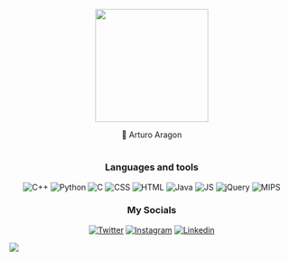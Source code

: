 <p align="center">
  <img height="200px" src="https://github.com/artHub-j/artHub-j/assets/92806890/fcb1df1e-77cb-466f-a032-742ea098aaac"></a>
</p>

<p align="center">
 👤 Arturo Aragon
</p>


#

<h3 align="center">Languages and tools</h3>
<p align="center">
  <img src="https://img.shields.io/badge/C%2B%2B-DD0031?style=for-the-badge&logo=C%2B%2B&logoColor=white" alt="C++">
  <img src="https://img.shields.io/badge/Python-F7DF1E?style=for-the-badge&logo=Python&logoColor=black" alt="Python">
  <img src="https://img.shields.io/badge/C-00599C?style=for-the-badge&logo=c&logoColor=white" alt="C">
  <img src="https://img.shields.io/badge/CSS-239120?&style=for-the-badge&logo=css3&logoColor=white" alt="CSS">
  <img src="https://img.shields.io/badge/RStudio-E34F26?style=for-the-badge&logo=RStudio&logoColor=white" alt="HTML">
  <img src="https://img.shields.io/badge/Java-ED8B00?style=for-the-badge&logo=java&logoColor=white" alt="Java">
  <img src="https://img.shields.io/badge/JavaScript-323330?style=for-the-badge&logo=javascript&logoColor=F7DF1E" alt="JS">
  <img src="https://img.shields.io/badge/OpenGL-0769AD?style=for-the-badge&logo=OpenGL&logoColor=white" alt="jQuery">
  <img src="https://img.shields.io/badge/MIPS-CC6699?style=for-the-badge&logo=MIPS&logoColor=white" alt="MIPS">
</p>

<h3 align="center">My Socials</h3>
<p align="center">
  <a href="https://twitter.com/artuaragon_"><img src="https://img.shields.io/badge/Twitter-1DA1F2?style=for-the-badge&logo=twitter&logoColor=white" alt="Twitter"></a>
  <a href="https://instagram.com/artuaragon_"><img src="https://img.shields.io/badge/Instagram-FF0000?style=for-the-badge&logo=instagram&logoColor=white" alt="Instagram"></a>
  <a href="https://www.linkedin.com/in/arturo-a-0109b2ba/"><img src="https://img.shields.io/badge/Linkedin-0a66c2?style=for-the-badge&logo=linkedin&logoColor=white" alt="Linkedin"></a>
</p>

![](https://komarev.com/ghpvc/?username=artHub-j)

#
